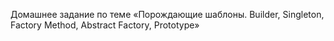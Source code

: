 Домашнее задание по теме «Порождающие шаблоны. Builder, Singleton, Factory Method, Abstract Factory, Prototype»